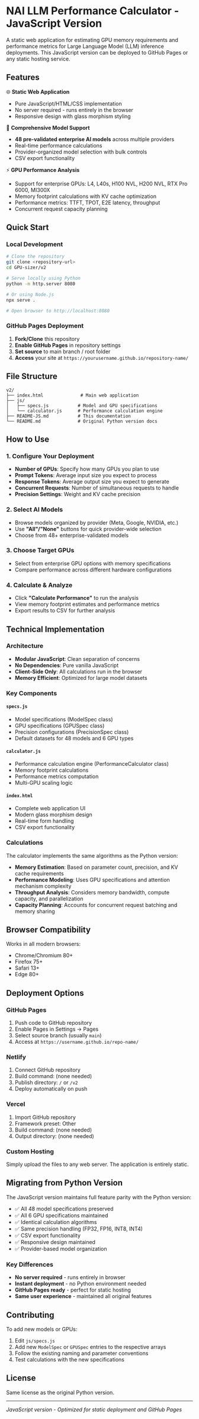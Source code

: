 # NAI LLM Performance Calculator - JavaScript Version

A static web application for estimating GPU memory requirements and performance metrics for Large Language Model (LLM) inference deployments. This JavaScript version can be deployed to GitHub Pages or any static hosting service.

## Features

🌐 **Static Web Application**
- Pure JavaScript/HTML/CSS implementation
- No server required - runs entirely in the browser
- Responsive design with glass morphism styling

🤖 **Comprehensive Model Support**
- **48 pre-validated enterprise AI models** across multiple providers
- Real-time performance calculations
- Provider-organized model selection with bulk controls
- CSV export functionality

⚡ **GPU Performance Analysis**
- Support for enterprise GPUs: L4, L40s, H100 NVL, H200 NVL, RTX Pro 6000, MI300X
- Memory footprint calculations with KV cache optimization
- Performance metrics: TTFT, TPOT, E2E latency, throughput
- Concurrent request capacity planning

## Quick Start

### Local Development
```bash
# Clone the repository
git clone <repository-url>
cd GPU-sizer/v2

# Serve locally using Python
python -m http.server 8080

# Or using Node.js
npx serve .

# Open browser to http://localhost:8080
```

### GitHub Pages Deployment

1. **Fork/Clone** this repository
2. **Enable GitHub Pages** in repository settings
3. **Set source** to main branch / root folder
4. **Access** your site at `https://yourusername.github.io/repository-name/`

## File Structure

```
v2/
├── index.html              # Main web application
├── js/
│   ├── specs.js           # Model and GPU specifications
│   └── calculator.js      # Performance calculation engine
├── README-JS.md           # This documentation
└── README.md              # Original Python version docs
```

## How to Use

### 1. Configure Your Deployment
- **Number of GPUs**: Specify how many GPUs you plan to use
- **Prompt Tokens**: Average input size you expect to process
- **Response Tokens**: Average output size you expect to generate
- **Concurrent Requests**: Number of simultaneous requests to handle
- **Precision Settings**: Weight and KV cache precision

### 2. Select AI Models
- Browse models organized by provider (Meta, Google, NVIDIA, etc.)
- Use **"All"/"None"** buttons for quick provider-wide selection
- Choose from 48+ enterprise-validated models

### 3. Choose Target GPUs
- Select from enterprise GPU options with memory specifications
- Compare performance across different hardware configurations

### 4. Calculate & Analyze
- Click **"Calculate Performance"** to run the analysis
- View memory footprint estimates and performance metrics
- Export results to CSV for further analysis

## Technical Implementation

### Architecture
- **Modular JavaScript**: Clean separation of concerns
- **No Dependencies**: Pure vanilla JavaScript
- **Client-Side Only**: All calculations run in the browser
- **Memory Efficient**: Optimized for large model datasets

### Key Components

#### `specs.js`
- Model specifications (ModelSpec class)
- GPU specifications (GPUSpec class)
- Precision configurations (PrecisionSpec class)
- Default datasets for 48 models and 6 GPU types

#### `calculator.js`
- Performance calculation engine (PerformanceCalculator class)
- Memory footprint calculations
- Performance metrics computation
- Multi-GPU scaling logic

#### `index.html`
- Complete web application UI
- Modern glass morphism design
- Real-time form handling
- CSV export functionality

### Calculations

The calculator implements the same algorithms as the Python version:

- **Memory Estimation**: Based on parameter count, precision, and KV cache requirements
- **Performance Modeling**: Uses GPU specifications and attention mechanism complexity
- **Throughput Analysis**: Considers memory bandwidth, compute capacity, and parallelization
- **Capacity Planning**: Accounts for concurrent request batching and memory sharing

## Browser Compatibility

Works in all modern browsers:
- Chrome/Chromium 80+
- Firefox 75+
- Safari 13+
- Edge 80+

## Deployment Options

### GitHub Pages
1. Push code to GitHub repository
2. Enable Pages in Settings → Pages
3. Select source branch (usually `main`)
4. Access at `https://username.github.io/repo-name/`

### Netlify
1. Connect GitHub repository
2. Build command: (none needed)
3. Publish directory: `/` or `/v2`
4. Deploy automatically on push

### Vercel
1. Import GitHub repository
2. Framework preset: Other
3. Build command: (none needed)
4. Output directory: (none needed)

### Custom Hosting
Simply upload the files to any web server. The application is entirely static.

## Migrating from Python Version

The JavaScript version maintains full feature parity with the Python version:

- ✅ All 48 model specifications preserved
- ✅ All 6 GPU specifications maintained
- ✅ Identical calculation algorithms
- ✅ Same precision handling (FP32, FP16, INT8, INT4)
- ✅ CSV export functionality
- ✅ Responsive design maintained
- ✅ Provider-based model organization

### Key Differences
- **No server required** - runs entirely in browser
- **Instant deployment** - no Python environment needed
- **GitHub Pages ready** - perfect for static hosting
- **Same user experience** - maintained all original features

## Contributing

To add new models or GPUs:

1. Edit `js/specs.js`
2. Add new `ModelSpec` or `GPUSpec` entries to the respective arrays
3. Follow the existing naming and parameter conventions
4. Test calculations with the new specifications

## License

Same license as the original Python version.

---

*JavaScript version - Optimized for static deployment and GitHub Pages*